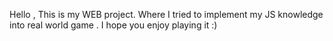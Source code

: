 Hello , 
This is my WEB project.
Where I tried to implement my JS knowledge into real world game .
I hope you enjoy playing it :)
